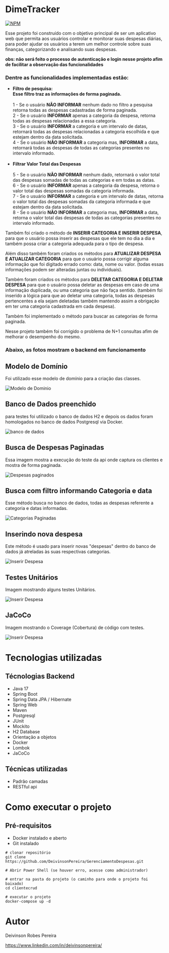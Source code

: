 # DimeTracker

[![NPM](https://img.shields.io/npm/l/react)](https://github.com/DeivinsonPereira/GerenciamentoDespesas/blob/main/LICENSE)

Esse projeto foi construído com o objetivo principal de ser um aplicativo web que permita aos usuários controlar e monitorar suas despesas diárias, para poder ajudar os usuários a terem um melhor controle sobre suas finanças, categorizando e analisando suas despesas.

**obs: não será feito o processo de autenticação e login nesse projeto afim de facilitar a observação das funcionalidades**


### Dentre as funcionalidades implementadas estão:
- **Filtro de pesquisa:** <br> **Esse filtro traz as informações de forma paginada.**<br> <br>
  1 - Se o usuário **NÃO INFORMAR** nenhum dado no filtro a pesquisa retorna todas as despesas cadastradas de forma paginada.<br>
  2 - Se o usuário **INFORMAR** apenas a categoria da despesa, retorna todas as despesas relacionadas a essa categoria.<br>
  3 - Se o usuário **INFORMAR** a categoria e um intervalo de datas, retornará todas as despesas relacionadas a categoria escolhida e que estejam dentro da data solicitada. <br>
  4 - Se o usuário **NÃO INFORMAR** a categoria mas, **INFORMAR** a data, retornará todas as despesas de todas as categorias presentes no intervalo informado.<br> <br>
 - **Filtrar Valor Total das Despesas** <br> <br>
  5 - Se o usuário **NÃO INFORMAR** nenhum dado, retornará o valor total das despesas somadas de todas as categorias e em todas as datas.<br>
  6 - Se o usuário **INFORMAR** apenas a categoria da despesa, retorna o valor total das despesas somadas da categoria informada.<br>
  7 - Se o usuário **INFORMAR** a categoria e um intervalo de datas, retorna o valor total das despesas somadas da categoria informada e que estejam dentro da data solicitada.<br>
  8 - Se o usuário **NÃO INFORMAR** a categoria mas, **INFORMAR** a data, retorna o valor total das despesas de todas as categorias presentes no intervalo informado.<br>  

  Também foi criado o método de **INSERIR CATEGORIA E INSERIR DESPESA**, para que o usuário possa inserir as despesas que ele tem no dia a dia e também possa criar a categoria adequada para o tipo de despesa.

  Além disso também foram criados os métodos para **ATUALIZAR DESPESA E ATUALIZAR CATEGORIA** para que o usuário possa corrigir alguma informação que foi digitado errado como: data, nome ou valor. (todas essas informações podem ser alteradas juntas ou individuais).

  Também foram criados os métodos para **DELETAR CATEGORIA E DELETAR DESPESA** para que o usuário possa deletar as despesas em caso de uma informação duplicada, ou uma categoria que não faça sentido. (também foi inserido a lógica para que ao deletar uma categoria, todas as despesas pertencentes a ela sejam deletadas também mantendo assim a obrigação em ter uma categoria cadastrada em cada despesa).

  Também foi implementado o método para buscar as categorias de forma paginada.
  
  Nesse projeto também foi corrigido o problema de N+1 consultas afim de melhorar o desempenho do mesmo.

  ### Abaixo, as fotos mostram o backend em funcionamento

  
## Modelo de Domínio

Foi utilizado esse modelo de domínio para a criação das classes.

![Modelo de Dominio](https://github.com/DeivinsonPereira/GerenciamentoDespesas/blob/main/assets/modelo-dominio-gerenciamento-gastos.png)

## Banco de Dados preenchido

para testes foi utilizado o banco de dados H2 e depois os dados foram homologados no banco de dados Postgresql via Docker.

![banco de dados](https://github.com/DeivinsonPereira/GerenciamentoDespesas/blob/main/assets/Postgres.png)

## Busca de Despesas Paginadas

Essa imagem mostra a execução do teste da api onde captura os clientes e mostra de forma paginada.

![Despesas paginados](https://github.com/DeivinsonPereira/GerenciamentoDespesas/blob/main/assets/Despesas%20paginado.png)

## Busca com filtro informando Categoria e data

Esse método busca no banco de dados, todas as despesas referente a categoria e datas informadas.

![Categorias Paginadas](https://github.com/DeivinsonPereira/DimeTracker/blob/main/assets/Busca%20Filtro.png)


## Inserindo nova despesa

Este método é usado para inserir novas "despesas" dentro do banco de dados já atreladas às suas respectivas categorias.

![Inserir Despesa](https://github.com/DeivinsonPereira/GerenciamentoDespesas/blob/main/assets/Inserir%20Despesa.png)

## Testes Unitários

Imagem mostrando alguns testes Unitários.

![Inserir Despesa](https://github.com/DeivinsonPereira/DimeTracker/blob/main/assets/Testes.png)

## JaCoCo

Imagem mostrando o Coverage (Cobertura) de código com testes.

![Inserir Despesa](https://github.com/DeivinsonPereira/GerenciamentoDespesas/blob/main/assets/JaCoCoFim.png)

# Tecnologias utilizadas

## Técnologias Backend

- Java 17
- Spring Boot
- Spring Data JPA / Hibernate
- Spring Web
- Maven
- Postgresql
- JUnit
- Mockito
- H2 Database
- Orientação a objetos
- Docker
- Lombok
- JaCoCo

## Técnicas utilizadas

- Padrão camadas
- RESTful api


# Como executar o projeto

## Pré-requisitos
- Docker instalado e aberto
- Git instalado

``` git bash
# clonar repositório
git clone https://github.com/DeivinsonPereira/GerenciamentoDespesas.git

# Abrir Power Shell (se houver erro, acesse como administrador)

# entrar na pasta do projeto (o caminho para onde o projeto foi baixado)
cd clientecrud

# executar o projeto
docker-compose up -d

```
# Autor

Deivinson Robes Pereira

https://www.linkedin.com/in/deivinsonpereira/
